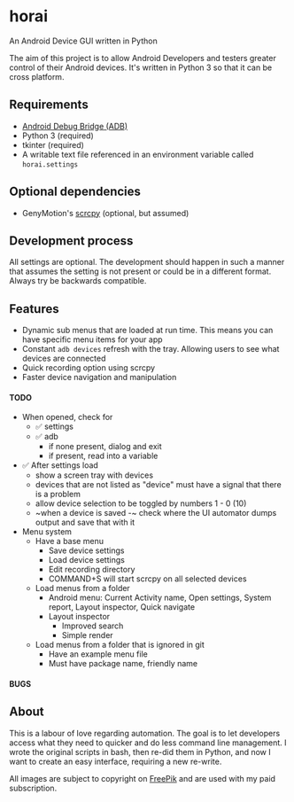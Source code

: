 # horai
An Android Device GUI written in Python

The aim of this project is to allow Android Developers and testers greater control of their Android devices. It's written in Python 3 so that it can be cross platform.

## Requirements
  - [Android Debug Bridge (ADB)][1]
  - Python 3 (required)
  - tkinter (required)
  - A writable text file referenced in an environment variable called `horai.settings`

## Optional dependencies
  - GenyMotion's [scrcpy][0] (optional, but assumed)

## Development process
All settings are optional. The development should happen in such a manner that assumes the setting is not present or could be in a different format. Always try be backwards compatible.

## Features

  - Dynamic sub menus that are loaded at run time. This means you can have specific menu items for your app
  - Constant `adb devices` refresh with the tray. Allowing users to see what devices are connected
  - Quick recording option using scrcpy
  - Faster device navigation and manipulation

#### TODO
  - When opened, check for
    - :white_check_mark: settings
    - :white_check_mark: adb
      - if none present, dialog and exit
      - if present, read into a variable
  - :white_check_mark: After settings load
    - show a screen tray with devices
    - devices that are not listed as "device" must have a signal that there is a problem
    - allow device selection to be toggled by numbers 1 - 0 (10)
    - ~when a device is saved -~ check where the UI automator dumps output and save that with it
  - Menu system
    - Have a base menu
      - Save device settings
      - Load device settings
      - Edit recording directory
      - COMMAND+S will start scrcpy on all selected devices
    - Load menus from a folder
      - Android menu: Current Activity name, Open settings, System report, Layout inspector, Quick navigate
      - Layout inspector
        - Improved search
        - Simple render
    - Load menus from a folder that is ignored in git
      - Have an example menu file
      - Must have package name, friendly name

#### BUGS

## About
This is a labour of love regarding automation. The goal is to let developers access what they need to quicker and do less command line management. I wrote the original scripts in bash, then re-did them in Python, and now I want to create an easy interface, requiring a new re-write.

All images are subject to copyright on [FreePik][2] and are used with my paid subscription.


  [0]: https://github.com/Genymobile/scrcpy
  [1]: https://developer.android.com/studio/command-line/adb
  [2]: https://www.freepik.com
